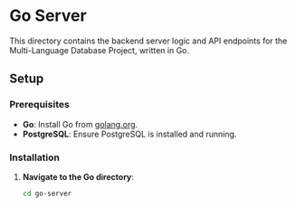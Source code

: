 # Go Server

This directory contains the backend server logic and API endpoints for the Multi-Language Database Project, written in Go.

## Setup

### Prerequisites

- **Go**: Install Go from [golang.org](https://golang.org/dl/).
- **PostgreSQL**: Ensure PostgreSQL is installed and running.

### Installation

1. **Navigate to the Go directory**:

   ```sh
   cd go-server
